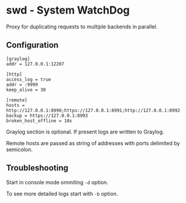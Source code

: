 # swd - System WatchDog

Proxy for duplicating requests to multiple backends in parallel.

## Configuration

```
[graylog]
addr = 127.0.0.1:12207

[http]
access_log = true
addr = :9999
keep_alive = 30

[remote]
hosts = http://127.0.0.1:8990;https://127.0.0.1:8991;http://127.0.0.1:8992
backup = https://127.0.0.1:8993
broken_host_offline = 10s
```

Graylog section is optional. If present logs are written to Graylog.

Remote hosts are passed as string of addresses with ports delimited by semicolon.

## Troubleshooting

Start in console mode ommiting `-d` option.

To see more detailed logs start with `-b` option.
